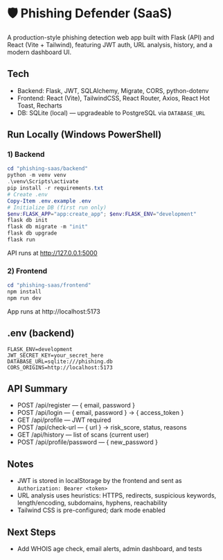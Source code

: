 # 🛡️ Phishing Defender (SaaS)

A production-style phishing detection web app built with Flask (API) and React (Vite + Tailwind), featuring JWT auth, URL analysis, history, and a modern dashboard UI.

## Tech
- Backend: Flask, JWT, SQLAlchemy, Migrate, CORS, python-dotenv
- Frontend: React (Vite), TailwindCSS, React Router, Axios, React Hot Toast, Recharts
- DB: SQLite (local) — upgradeable to PostgreSQL via `DATABASE_URL`

## Run Locally (Windows PowerShell)

### 1) Backend
```powershell
cd "phishing-saas/backend"
python -m venv venv
.\venv\Scripts\activate
pip install -r requirements.txt
# Create .env
Copy-Item .env.example .env
# Initialize DB (first run only)
$env:FLASK_APP="app:create_app"; $env:FLASK_ENV="development"
flask db init
flask db migrate -m "init"
flask db upgrade
flask run
```
API runs at http://127.0.0.1:5000

### 2) Frontend
```powershell
cd "phishing-saas/frontend"
npm install
npm run dev
```
App runs at http://localhost:5173

## .env (backend)
```
FLASK_ENV=development
JWT_SECRET_KEY=your_secret_here
DATABASE_URL=sqlite:///phishing.db
CORS_ORIGINS=http://localhost:5173
```

## API Summary
- POST /api/register — { email, password }
- POST /api/login — { email, password } → { access_token }
- GET  /api/profile — JWT required
- POST /api/check-url — { url } → risk_score, status, reasons
- GET  /api/history — list of scans (current user)
- POST /api/profile/password — { new_password }

## Notes
- JWT is stored in localStorage by the frontend and sent as `Authorization: Bearer <token>`
- URL analysis uses heuristics: HTTPS, redirects, suspicious keywords, length/encoding, subdomains, hyphens, reachability
- Tailwind CSS is pre-configured; dark mode enabled

## Next Steps
- Add WHOIS age check, email alerts, admin dashboard, and tests
